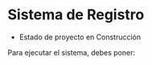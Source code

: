<h1> Sistema de Registro</h1>

- Estado de proyecto en Construcción

Para ejecutar el sistema, debes poner:
```npm install react
